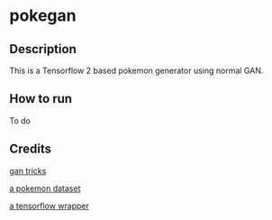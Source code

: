 # pokegan
## Description
This is a Tensorflow 2 based pokemon generator using normal GAN.
## How to run
To do
## Credits
[gan tricks](https://github.com/soumith/ganhacks)

[a pokemon dataset](https://github.com/PokeAPI/sprites)

[a tensorflow wrapper](https://github.com/WilliamRo/tframe)
 
